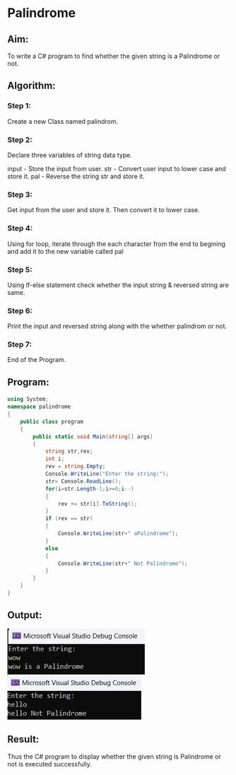 # Palindrome


## Aim:
To write a C# program to find whether the given string is a Palindrome or not.
## Algorithm:
### Step 1:
Create a new Class named palindrom.
### Step 2:
Declare three variables of string data type.

input - Store the input from user.
str - Convert user input to lower case and store it.
pal - Reverse the string str and store it.
### Step 3:
Get input from the user and store it. Then convert it to lower case.
### Step 4:
Using for loop, iterate through the each character from the end to begining and add it to the new variable called pal
### Step 5:
Using If-else statement check whether the input string & reversed string are same.
### Step 6:
Print the input and reversed string along with the whether palindrom or not.

### Step 7:
End of the Program.
## Program:
```C#
using System;
namespace palindrome
{
    public class program
    {
        public static void Main(string[] args)
        {
            string str,rev;
            int i;
            rev = string.Empty;
            Console.WriteLine("Enter the string:");
            str= Console.ReadLine();
            for(i=str.Length-1;i>=0;i--)
            {
                rev += str[i].ToString();
            }
            if (rev == str)
            {
                Console.WriteLine(str+" aPalindrome");
            }
            else
            {
                Console.WriteLine(str+" Not Palindrome");
            }
        }
    }
}
```
## Output:
![ss1](./ss1.png)
![ss2](./ss2.png)
## Result:
Thus the C# program to display whether the given string is Palindrome or not is executed successfully.
